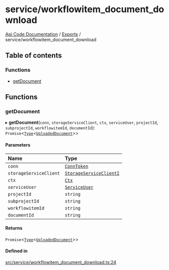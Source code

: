 # service/workflowitem\_document\_download
 
[Api Code Documentation](../README.md) / [Exports](../modules.md) / service/workflowitem\_document\_download

## Table of contents

### Functions

- [getDocument](service_workflowitem_document_download.md#getdocument)

## Functions

### getDocument

▸ **getDocument**(`conn`, `storageServiceClient`, `ctx`, `serviceUser`, `projectId`, `subprojectId`, `workflowitemId`, `documentId`): `Promise`\<[`Type`](result.md#type)\<[`UploadedDocument`](../interfaces/service_domain_document_document.UploadedDocument.md)\>\>

#### Parameters

| Name | Type |
| :------ | :------ |
| `conn` | [`ConnToken`](service_conn.md#conntoken) |
| `storageServiceClient` | [`StorageServiceClientI`](../interfaces/service_Client_storage_service_h.StorageServiceClientI.md) |
| `ctx` | [`Ctx`](../interfaces/lib_ctx.Ctx.md) |
| `serviceUser` | [`ServiceUser`](../interfaces/service_domain_organization_service_user.ServiceUser.md) |
| `projectId` | `string` |
| `subprojectId` | `string` |
| `workflowitemId` | `string` |
| `documentId` | `string` |

#### Returns

`Promise`\<[`Type`](result.md#type)\<[`UploadedDocument`](../interfaces/service_domain_document_document.UploadedDocument.md)\>\>

#### Defined in

[src/service/workflowitem_document_download.ts:24](https://github.com/openkfw/TruBudget/blob/d2b440c/api/src/service/workflowitem_document_download.ts#L24)
